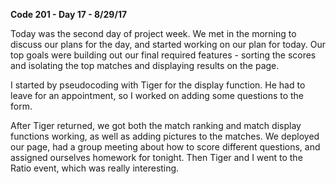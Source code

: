 **Code 201 - Day 17 - 8/29/17**

Today was the second day of project week. We met in the morning to discuss our plans for the day, and started working on our plan for today. Our top goals were building out our final required features - sorting the scores and isolating the top matches and displaying results on the page.

I started by pseudocoding with Tiger for the display function. He had to leave for an appointment, so I worked on adding some questions to the form.

After Tiger returned, we got both the match ranking and match display functions working, as well as adding pictures to the matches. We deployed our page, had a group meeting about how to score different questions, and assigned ourselves homework for tonight. Then Tiger and I went to the Ratio event, which was really interesting.
